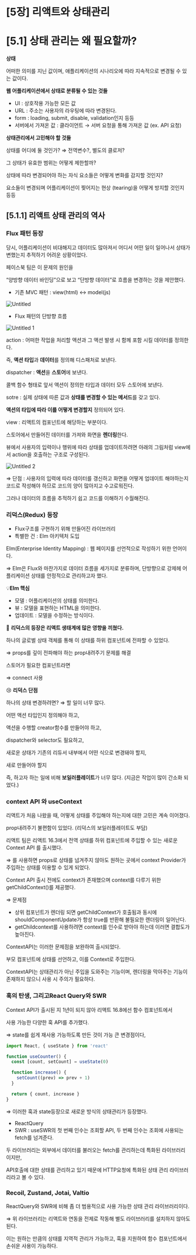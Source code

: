 # [5장] 리액트와 상태관리

# [5.1] 상태 관리는 왜 필요할까?

**상태**

어떠한 의미를 지닌 값이며, 애플리케이션의 시나리오에 따라 지속적으로 변경될 수 있는 값이다.

**웹 어플리케이션에서 상태로 분류될 수 있는 것들**

- UI : 상호작용 가능한 모든 값
- URL : 주소는 사용자의 라우팅에 따라 변경된다.
- form : loading, submit, disable, validation인지 등등
- 서버에서 가져온 값 : 클라이언트 → 서버 요청을 통해 가져온 값 (ex. API 요청)

**상태관리에서 고민해야 할 것들**

상태를 어디에 둘 것인가? ⇒ 전역변수?, 별도의 클로저?

그 상태가 유효한 범위는 어떻게 제한할까?

상태에 따라 변경되어야 하는 자식 요소들은 어떻게 변화를 감지할 것인지?

요소들이 변경되며 어플리케이션이 찢어지는 현상 (tearing)을 어떻게 방지할 것인지 등등

## [5.1.1] 리액트 상태 관리의 역사

### **Flux 패턴 등장**

당시, 어플리케이션이 비대해지고 데이터도 많아져서 어디서 어떤 일이 일어나서 상태가 변했는지 추적하기 어려운 상황이었다.

페이스북 팀은 이 문제의 원인을

“양방향 데이터 바인딩”으로 보고 “단방향 데이터”로 흐름을 변경하는 것을 제안했다.

- 기존 MVC 패턴 : view(html) ↔ model(js)

![Untitled](https://github.com/Modern-React-DeepDive/Modern-React-DeepDive/assets/115125675/186cec08-0aa8-4d40-8b36-074a027e4517)


- Flux 패턴의 단방향 흐름

![Untitled 1](https://github.com/Modern-React-DeepDive/Modern-React-DeepDive/assets/115125675/f91f9872-aacd-433e-b42e-2132f131edc4)

action : 어떠한 작업을 처리할 액션과 그 액션 발생 시 함께 포함 시킬 데이터를 정의한다.

즉, **액션 타입**과 **데이터**를 정의해 디스패처로 보낸다.

dispatcher : **액션**을 **스토어**에 보낸다.

콜백 함수 형태로 앞서 액션이 정의한 타입과 데이터 모두 스토어에 보낸다.

sotre : 실제 상태에 따른 값과 **상태를 변경할 수 있는 메서드**를 갖고 있다.

**액션의 타입에 따라 이를 어떻게 변경할지** 정의되어 있다.

view : 리액트의 컴포넌트에 해당하는 부분이다.

스토어에서 만들어진 데이터를 가져와 화면을 **렌더링**한다.

뷰에서 사용자의 입력이나 행위에 따라 상태를 업데이트하려면 아래의 그림처럼 view에서 action을 호출하는 구조로 구성된다.

![Untitled 2](https://github.com/Modern-React-DeepDive/Modern-React-DeepDive/assets/115125675/ee7194e8-643f-400e-b295-7a2e1c6380d6)

⇒ 단점 : 사용자의 입력에 따라 데이터를 갱신하고 화면을 어떻게 업데이트 해야하는지 코드로 작성해야 하므로 코드의 양이 많아지고 수고로워진다.

그러나 데이터의 흐름을 추적하기 쉽고 코드를 이해하기 수월해진다.


### 리덕스(Redux) 등장

- Flux구조를 구현하기 위해 만들어진 라이브러리
- 특별한 건 : Elm 아키텍처 도입

EIm(Enterprise Identity Mapping) : 웹 페이지를 선언적으로 작성하기 위한 언어이다.

⇒ EIm은 Flux와 마찬가지로 데이터 흐름을 세가지로 분류하며, 단방향으로 강제헤 어플리케이션 상태를 안정적으로 관리하고자 했다.

💡**EIm 핵심**

- 모델 : 어플리케이션의 상태를 의미한다.
- 뷰 : 모델을 표현하는 HTML을 의미한다.
- 업데이트 : 모델을 수정하는 방식이다.

🌳 **리덕스의 등장은 리액트 생태계에 많은 영향을 끼쳤다.**

하나의 글로벌 상태 객체를 통해 이 상태를 하위 컴포넌트에 전파할 수 있었다.

⇒ props를 깊이 전파해야 하는 prop내려주기 문제를 해결

스토어가 필요한 컴포넌트라면

⇒ connect 사용

😢 **리덕스 단점**

하나의 상태 변경하려면? ⇒ 할 일이 너무 많다.

어떤 액션 타입인지 정의해야 하고,

액션을 수행할 creator함수를 만들어야 하고,

dispatcher와 selector도 필요하고,

새로운 상태가 기존의 리듀서 내부에서 어떤 식으로 변경돼야 할지,

새로 만들어야 할지

즉, 하고자 하는 일에 비해 **보일러플레이트**가 너무 많다. (지금은 작업이 많이 간소화 되었다.)

### context API 와 useContext

리액트가 처음 나왔을 때, 어떻게 상태를 주입해야 하는지에 대한 고민은 계속 이어졌다.

prop내려주기 불편함이 있었다. (리덕스의 보일러플레이트도 부담)

리액트 팀은 리액트 16.3에서 전역 상태를 하위 컴포넌트에 주입할 수 있는 새로운 Context API 를 출시했다.

⇒ 를 사용하면 props로 상태를 넘겨주지 않아도 원하는 곳에서 context Provider가 주입하는 상태를 이용할 수 있게 되었다.

Context API 출시 전에도 context가 존재했으며 context를 다루기 위한 getChildContext()를 제공했다.

⇒ 문제점

- 상위 컴포넌트가 렌더링 되면 getChildContext가 호출됨과 동시에 shouldComponentUpdate가 항상 true를 반환해 불필요한 렌더링이 일어난다.
- getChildcontext를 사용하려면 context를 인수로 받아야 하는데 이러면 결합도가 높아진다.

ContextAPI는 이러한 문제점을 보완하여 출시되었다.

부모 컴포넌트에 상태를 선언하고, 이를 Context로 주입한다.

ContextAPI는 상태관리가 아닌 주입을 도와주는 기능이며, 렌더링을 막아주는 기능이 존재하지 않으니 사용 시 주의가 필요하다.

### 훅의 탄생, 그리고React Query와 SWR

Context API가 출시된 지 1년이 되지 않아 리액트 16.8에선 함수 컴포넌트에서

사용 가능한 다양한 훅 API를 추가했다.

⇒ state를 쉽게 재사용 가능하도록 만든 것이 가능 큰 변경점이다,

```jsx
import React, { useState } from 'react'

function useCounter() {
  const [count, setCount] = useState(0)

  function increase() {
    setCount((prev) => prev + 1)
  }

  return { count, increase }
}
```

⇒ 이러한 훅과 state등장으로 새로운 방식의 상태관리가 등장했다.

- ReactQuery
- SWR : useSWR의 첫 번째 인수는 조회할 API, 두 번째 인수는 조회에 사용되는 fetch를 넘겨준다.

두 라이브러리는 외부에서 데이터를 불러오는 fetch를 관리하는데 특화된 라이브러리 이지만,

API호출에 대한 상태를 관리하고 있기 때문에 HTTP요청에 특화된 상태 관리 라이브러리라고 볼 수 있다.

### Recoil, Zustand, Jotai, Valtio

ReactQuery와 SWR에 비해 좀 더 범용적으로 사용 가능한 상태 관리 라이브러리이다.

⇒ 위 라이브러리는 리액트와 연동을 전제로 작동해 별도 라이브러리를 설치하지 않아도 된다.

이는 원하는 만큼의 상태를 지역적 관리가 가능하고,
훅을 지원하여 함수 컴포넌트에서 손쉬운 사용이 가능하다.
